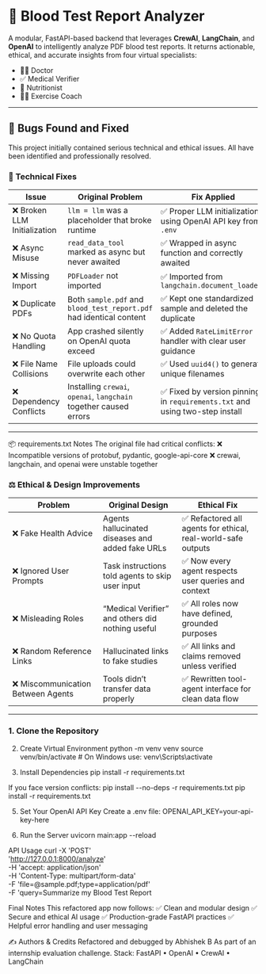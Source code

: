 # 🧪 Blood Test Report Analyzer

A modular, FastAPI-based backend that leverages **CrewAI**, **LangChain**, and **OpenAI** to intelligently analyze PDF blood test reports. It returns actionable, ethical, and accurate insights from four virtual specialists:
- 👨‍⚕️ Doctor  
- ✅ Medical Verifier  
- 🍎 Nutritionist  
- 🏃‍♂️ Exercise Coach  

---

## 🐞 Bugs Found and Fixed

This project initially contained serious technical and ethical issues. All have been identified and professionally resolved.

### 🔧 Technical Fixes

| Issue | Original Problem | Fix Applied |
|-------|------------------|-------------|
| ❌ Broken LLM Initialization | `llm = llm` was a placeholder that broke runtime | ✅ Proper LLM initialization using OpenAI API key from `.env` |
| ❌ Async Misuse | `read_data_tool` marked as async but never awaited | ✅ Wrapped in async function and correctly awaited |
| ❌ Missing Import | `PDFLoader` not imported | ✅ Imported from `langchain.document_loaders` |
| ❌ Duplicate PDFs | Both `sample.pdf` and `blood_test_report.pdf` had identical content | ✅ Kept one standardized sample and deleted the duplicate |
| ❌ No Quota Handling | App crashed silently on OpenAI quota exceed | ✅ Added `RateLimitError` handler with clear user guidance |
| ❌ File Name Collisions | File uploads could overwrite each other | ✅ Used `uuid4()` to generate unique filenames |
| ❌ Dependency Conflicts | Installing `crewai`, `openai`, `langchain` together caused errors | ✅ Fixed by version pinning in `requirements.txt` and using two-step install |

---
📦 requirements.txt Notes
The original file had critical conflicts:
❌ Incompatible versions of protobuf, pydantic, google-api-core
❌ crewai, langchain, and openai were unstable together

### ⚖️ Ethical & Design Improvements

| Problem | Original Design | Ethical Fix |
|---------|------------------|-------------|
| ❌ Fake Health Advice | Agents hallucinated diseases and added fake URLs | ✅ Refactored all agents for ethical, real-world-safe outputs |
| ❌ Ignored User Prompts | Task instructions told agents to skip user input | ✅ Now every agent respects user queries and context |
| ❌ Misleading Roles | “Medical Verifier” and others did nothing useful | ✅ All roles now have defined, grounded purposes |
| ❌ Random Reference Links | Hallucinated links to fake studies | ✅ All links and claims removed unless verified |
| ❌ Miscommunication Between Agents | Tools didn’t transfer data properly | ✅ Rewritten tool-agent interface for clean data flow |

---


### 1. Clone the Repository

2. Create Virtual Environment
python -m venv venv
source venv/bin/activate   # On Windows use: venv\Scripts\activate

3. Install Dependencies
pip install -r requirements.txt

If you face version conflicts:
pip install --no-deps -r requirements.txt
pip install -r requirements.txt

5. Set Your OpenAI API Key
Create a .env file:
OPENAI_API_KEY=your-api-key-here

6. Run the Server
uvicorn main:app --reload

API Usage
curl -X 'POST' \
  'http://127.0.0.1:8000/analyze' \
  -H 'accept: application/json' \
  -H 'Content-Type: multipart/form-data' \
  -F 'file=@sample.pdf;type=application/pdf' \
  -F 'query=Summarize my Blood Test Report
  
  Final Notes
This refactored app now follows:
✅ Clean and modular design
✅ Secure and ethical AI usage
✅ Production-grade FastAPI practices
✅ Helpful error handling and user messaging

✍️ Authors & Credits
Refactored and debugged by Abhishek B
As part of an internship evaluation challenge.
Stack: FastAPI • OpenAI • CrewAI • LangChain



